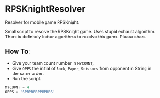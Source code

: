 # RPSKnightResolver
Resolver for mobile game RPSKnight. 

Small script to resolve the RPSKnight game.
Uses stupid exhaust algorithm. There is definitely better algorithms to resolve this game. Please share.

## How To:
- Give your team count number in `MYCOUNT`,
- Give `OPPS` the initial of `Rock`, `Paper`, `Scissors` from opponent in String in the same order.
- Run the script.

```python
MYCOUNT = 4
OPPS = 'SPRPRPRPPRPRRS'
```
